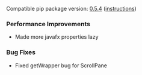 <!--- https://github.com/mgroth0/deephy/releases -->

[//]: # (VERSION:1.21.1)


Compatible pip package
version: [0.5.4](https://pypi.org/project/deephys/0.5.4/) ([instructions](https://colab.research.google.com/drive/1HAaVOopHDNVKryP14wW4K_rcqeeqYrLK#scrollTo=VtUgz8xGYKHj))

[//]: # (### PIP Python Package Updated to 0.5.4)

[//]: # (### New Features)

### Performance Improvements
- Made more javafx properties lazy

[//]: # (### Cosmetic Changes)


### Bug Fixes
- Fixed getWrapper bug for ScrollPane

[//]: # (### Notes)

[//]: # (### Todo)

